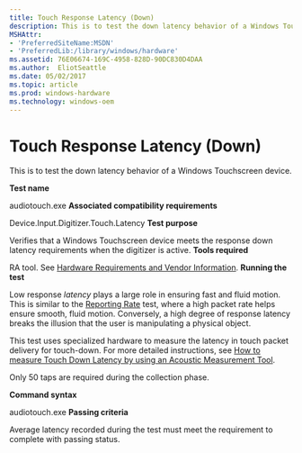 ```yaml
---
title: Touch Response Latency (Down)
description: This is to test the down latency behavior of a Windows Touchscreen device.
MSHAttr:
- 'PreferredSiteName:MSDN'
- 'PreferredLib:/library/windows/hardware'
ms.assetid: 76E06674-169C-4958-828D-90DC830D4DAA
ms.author:  EliotSeattle
ms.date: 05/02/2017
ms.topic: article
ms.prod: windows-hardware
ms.technology: windows-oem
---
```


# Touch Response Latency (Down)


This is to test the down latency behavior of a Windows Touchscreen device.

**Test name**

audiotouch.exe
**Associated compatibility requirements**

Device.Input.Digitizer.Touch.Latency
**Test purpose**

Verifies that a Windows Touchscreen device meets the response down latency requirements when the digitizer is active.
**Tools required**

RA tool. See [Hardware Requirements and Vendor Information](touchscreen-hardware-requirements-and-vendor-information.md).
**Running the test**

Low response *latency* plays a large role in ensuring fast and fluid motion. This is similar to the [Reporting Rate](reporting-rate.md) test, where a high packet rate helps ensure smooth, fluid motion. Conversely, a high degree of response latency breaks the illusion that the user is manipulating a physical object.

This test uses specialized hardware to measure the latency in touch packet delivery for touch-down. For more detailed instructions, see [How to measure Touch Down Latency by using an Acoustic Measurement Tool](https://msdn.microsoft.com/library/windows/hardware/dn195876).

Only 50 taps are required during the collection phase.

**Command syntax**

audiotouch.exe
**Passing criteria**

Average latency recorded during the test must meet the requirement to complete with passing status.
 

 







